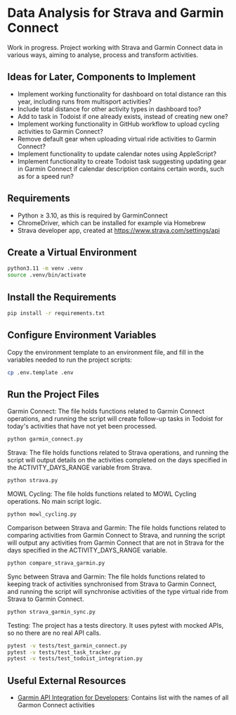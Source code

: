# Data Analysis for Strava and Garmin Connect

Work in progress. Project working with Strava and Garmin Connect data in various ways, aiming to analyse, process and transform activities.

## Ideas for Later, Components to Implement

- Implement working functionality for dashboard on total distance ran this year, including runs from multisport activities?
- Include total distance for other activity types in dashboard too?
- Add to task in Todoist if one already exists, instead of creating new one?
- Implement working functionality in GitHub workflow to upload cycling activities to Garmin Connect?
- Remove default gear when uploading virtual ride activities to Garmin Connect?
- Implement functionality to update calendar notes using AppleScript?
- Implement functionality to create Todoist task suggesting updating gear in Garmin Connect if calendar description contains certain words, such as for a speed run?

## Requirements

- Python ≥ 3.10, as this is required by GarminConnect
- ChromeDriver, which can be installed for example via Homebrew
- Strava developer app, created at <https://www.strava.com/settings/api>

## Create a Virtual Environment

```bash
python3.11 -m venv .venv
source .venv/bin/activate
```

## Install the Requirements

```bash
pip install -r requirements.txt
```

## Configure Environment Variables

Copy the environment template to an environment file, and fill in the variables needed to run the project scripts:

```bash
cp .env.template .env
```

## Run the Project Files

Garmin Connect:
The file holds functions related to Garmin Connect operations, and running the script will create follow-up tasks in Todoist for today's activities that have not yet been processed.

```bash
python garmin_connect.py
```

Strava:
The file holds functions related to Strava operations, and running the script will output details on the activities completed on the days specified in the ACTIVITY_DAYS_RANGE variable from Strava.

```bash
python strava.py
```

MOWL Cycling:
The file holds functions related to MOWL Cycling operations. No main script logic.

```bash
python mowl_cycling.py
```

Comparison between Strava and Garmin:
The file holds functions related to comparing activities from Garmin Connect to Strava, and running the script will output any activities from Garmin Connect that are not in Strava for the days specified in the ACTIVITY_DAYS_RANGE variable.

```bash
python compare_strava_garmin.py
```

Sync between Strava and Garmin:
The file holds functions related to keeping track of activities synchronised from Strava to Garmin Connect, and running the script will synchronise activities of the type virtual ride from Strava to Garmin Connect.

```bash
python strava_garmin_sync.py
```

Testing:
The project has a tests directory. It uses pytest with mocked APIs, so no there are no real API calls.

```bash
pytest -v tests/test_garmin_connect.py
pytest -v tests/test_task_tracker.py
pytest -v tests/test_todoist_integration.py
```

## Useful External Resources

- [Garmin API Integration for Developers](https://help.validic.com/space/VCS/1681490020/Garmin+API+Integration+for+Developers): Contains list with the names of all Garmon Connect activities
